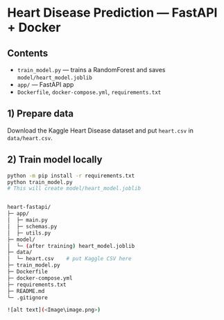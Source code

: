 # Heart Disease Prediction — FastAPI + Docker

## Contents
- `train_model.py` — trains a RandomForest and saves `model/heart_model.joblib`
- `app/` — FastAPI app
- `Dockerfile`, `docker-compose.yml`, `requirements.txt`

## 1) Prepare data
Download the Kaggle Heart Disease dataset and put `heart.csv` in `data/heart.csv`.

## 2) Train model locally
```bash
python -m pip install -r requirements.txt
python train_model.py
# This will create model/heart_model.joblib


heart-fastapi/
├─ app/
│  ├─ main.py
│  ├─ schemas.py
│  ├─ utils.py
├─ model/
│  └─ (after training) heart_model.joblib
├─ data/
│  └─ heart.csv    # put Kaggle CSV here
├─ train_model.py
├─ Dockerfile
├─ docker-compose.yml
├─ requirements.txt
├─ README.md
└─ .gitignore

![alt text](<Image\image.png>)
